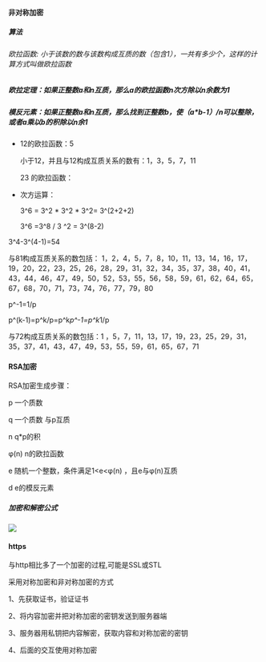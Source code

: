 #### 非对称加密

##### 算法

###### 欧拉函数: 小于该数的数与该数构成互质的数（包含1），一共有多少个，这样的计算方式叫做欧拉函数

##### 欧拉定理：如果正整数a和n互质，那么a的欧拉函数n次方除以n余数为1

##### 模反元素：如果正整数a和n互质，那么找到正整数b，使（a*b-1）/n可以整除，或者a乘以b的积除以n余1

- 12的欧拉函数：5

  小于12，并且与12构成互质关系的数有：1，3，5，7，11

  23 的欧拉函数：

- 次方运算：

  3^6  = 3^2  *  3^2  * 3^2=   3^(2+2+2)

  3^6 =3^8   /  3 ^2 = 3^(8-2)

3^4-3^(4-1)=54

与81构成互质关系的数包括：                                                                                     1，2，4，5，7，8，10，11，13，14，16，17，19，20，22，23，25，26，28，29，31，32，34，35，37，38，40，41，43，44，46，47，49，50，52，53，55，56，58，59，61，62，64，65，67，68，70，71，73，74，76，77，79，80

p^-1=1/p

p^(k-1)=p^k/p=p^k*p^-1=p^k*1/p

与72构成互质关系的数包括：1 ，5，7，11，13，17，19，23，25，29，31，35，37，41，43，47，49，53，55，59，61，65，67，71

#### RSA加密

RSA加密生成步骤：

p        一个质数

q      一个质数  与p互质

n   q*p的积

φ(n)   n的欧拉函数

e      随机一个整数，条件满足1<e<φ(n)  ，且e与φ(n)互质

d     e的模反元素

##### 加密和解密公式

![](D:\project\fujiafu_dev\photos\加密和解密的公式.png)

#### https 

与http相比多了一个加密的过程,可能是SSL或STL

采用对称加密和非对称加密的方式

1、先获取证书，验证证书

2、将内容加密并把对称加密的密钥发送到服务器端

3、服务器用私钥把内容解密，获取内容和对称加密的密钥

4、后面的交互使用对称加密

